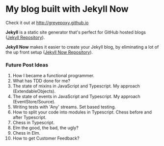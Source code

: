 # My blog built with Jekyll Now

Check it out at <http://greyepoxy.github.io>

**Jekyll** is a static site generator that's perfect for GitHub hosted blogs ([Jekyll Repository](https://github.com/jekyll/jekyll)).

**Jekyll Now** makes it easier to create your Jekyll blog, by eliminating a lot of the up front setup ([Jekyll Now Repository](https://github.com/barryclark/jekyll-now)).

### Future Post Ideas
1. How I became a functional programmer.
1. What has TDD done for me?
1. The state of mixins in JavaScript and Typescript. My approach (ExtendableObjects).
1. The state of events in JavaScript and Typescript. My approach (EventStore/Source).
1. Writing tests with 'Any' streams. Set based testing.
1. How to split your code into modules in Typescript. Chess before and after Typescript.
1. Chess in Typescript.
1. Elm the good, the bad, the ugly?
1. Chess in Elm.
1. How to get Customer Feedback?